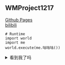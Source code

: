 ## WMProject1217
[Github Pages](https://wmproject1217.github.io/) <br />
[bilibili](https://space.bilibili.com/622974233) <br />

```python3
# Runtime
import world
import me
world.execute(me.咕咕咕())
```
<details>
<summary>看到我了吗</summary>
  
~~**还不快把star和follow给我交了**~~
<details><summary>...</summary>我们的故事结束了，从今往后，就是你的故事了......</details>
</details>
